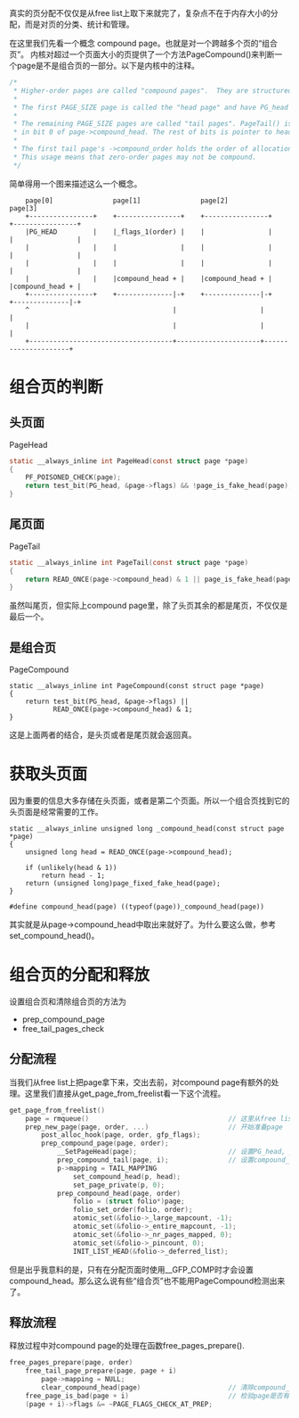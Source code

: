 真实的页分配不仅仅是从free list上取下来就完了，复杂点不在于内存大小的分配，而是对页的分类、统计和管理。

在这里我们先看一个概念 compound page。也就是对一个跨越多个页的“组合页”。
内核对超过一个页面大小的页提供了一个方法PageCompound()来判断一个page是不是组合页的一部分。以下是内核中的注释。

```c
/*
 * Higher-order pages are called "compound pages".  They are structured thusly:
 *
 * The first PAGE_SIZE page is called the "head page" and have PG_head set.
 *
 * The remaining PAGE_SIZE pages are called "tail pages". PageTail() is encoded
 * in bit 0 of page->compound_head. The rest of bits is pointer to head page.
 *
 * The first tail page's ->compound_order holds the order of allocation.
 * This usage means that zero-order pages may not be compound.
 */
```

简单得用一个图来描述这么一个概念。


```
    page[0]               page[1]               page[2]               page[3]
    +----------------+    +----------------+    +----------------+    +----------------+
    |PG_HEAD         |    |_flags_1(order) |    |                |    |                |
    |                |    |                |    |                |    |                |
    |                |    |                |    |                |    |                |
    |                |    |compound_head + |    |compound_head + |    |compound_head + |
    +----------------+    +--------------|-+    +--------------|-+    +--------------|-+
    ^                                    |                     |                     |
    |                                    |                     |                     |
    +------------------------------------+---------------------+---------------------+
```

# 组合页的判断

## 头页面

PageHead

```c
static __always_inline int PageHead(const struct page *page)
{
	PF_POISONED_CHECK(page);
	return test_bit(PG_head, &page->flags) && !page_is_fake_head(page);
}
```

## 尾页面

PageTail

```c
static __always_inline int PageTail(const struct page *page)
{
	return READ_ONCE(page->compound_head) & 1 || page_is_fake_head(page);
}
```

虽然叫尾页，但实际上compound page里，除了头页其余的都是尾页，不仅仅是最后一个。

## 是组合页

PageCompound

```
static __always_inline int PageCompound(const struct page *page)
{
	return test_bit(PG_head, &page->flags) ||
	       READ_ONCE(page->compound_head) & 1;
}
```

这是上面两者的结合，是头页或者是尾页就会返回真。

# 获取头页面

因为重要的信息大多存储在头页面，或者是第二个页面。所以一个组合页找到它的头页面是经常需要的工作。

```
static __always_inline unsigned long _compound_head(const struct page *page)
{
	unsigned long head = READ_ONCE(page->compound_head);

	if (unlikely(head & 1))
		return head - 1;
	return (unsigned long)page_fixed_fake_head(page);
}

#define compound_head(page)	((typeof(page))_compound_head(page))
```

其实就是从page->compound_head中取出来就好了。为什么要这么做，参考set_compound_head()。


# 组合页的分配和释放

设置组合页和清除组合页的方法为

  * prep_compound_page
  * free_tail_pages_check

## 分配流程

当我们从free list上把page拿下来，交出去前，对compound page有额外的处理。这里我们直接从get_page_from_freelist看一下这个流程。

```c
get_page_from_freelist()
    page = rmqueue()                                   // 这里从free list上取下了page
    prep_new_page(page, order, ...)                    // 开始准备page
        post_alloc_hook(page, order, gfp_flags);
        prep_compound_page(page, order);
            __SetPageHead(page);                       // 设置PG_head, page[0]
            prep_compound_tail(page, i);               // 设置compound_head, 所有tail pages
	        p->mapping = TAIL_MAPPING
                set_compound_head(p, head);
                set_page_private(p, 0);
            prep_compound_head(page, order)
                folio = (struct folio*)page;
                folio_set_order(folio, order);
                atomic_set(&folio->_large_mapcount, -1);
                atomic_set(&folio->_entire_mapcount, -1);
                atomic_set(&folio->_nr_pages_mapped, 0);
                atomic_set(&folio->_pincount, 0);
                INIT_LIST_HEAD(&folio->_deferred_list);
```

但是出乎我意料的是，只有在分配页面时使用__GFP_COMP时才会设置compound_head。那么这么说有些“组合页”也不能用PageCompound检测出来了。

## 释放流程

释放过程中对compound page的处理在函数free_pages_prepare().

```c
free_pages_prepare(page, order)
    free_tail_page_prepare(page, page + i)
        page->mapping = NULL;
        clear_compound_head(page)                      // 清除compound_head
    free_page_is_bad(page + i)                         // 检验page是否有问题
    (page + i)->flags &= ~PAGE_FLAGS_CHECK_AT_PREP;
```
